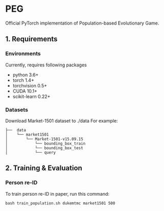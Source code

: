# PEG

Official PyTorch implementation of Population-based Evolutionary Game.

<!-- <p align="center">
    <img src=./img/ARPL.jpg width="800">
</p> -->

## 1. Requirements
### Environments
Currently, requires following packages
- python 3.6+
- torch 1.4+
- torchvision 0.5+
- CUDA 10.1+
- scikit-learn 0.22+

### Datasets
Download Market-1501 dataset to ./data
For example:

```
├──  data  
│    └── market1501  
│        └── Market-1501-v15.09.15
│            └── bounding_box_train
│            └── bounding_box_test
│            └── query
```

## 2. Training & Evaluation

### Person re-ID
To train person re-ID in paper, run this command:
```train
bash train_population.sh dukemtmc market1501 500
```

